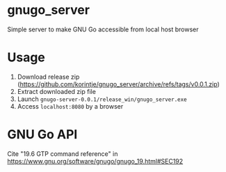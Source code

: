 # gnugo_server
Simple server to make GNU Go accessible from local host browser 

# Usage
1. Download release zip (https://github.com/korintje/gnugo_server/archive/refs/tags/v0.0.1.zip)
2. Extract downloaded zip file
3. Launch `gnugo-server-0.0.1/release_win/gnugo_server.exe`
4. Access `localhost:8080` by a browser

# GNU Go API
Cite "19.6 GTP command reference" in https://www.gnu.org/software/gnugo/gnugo_19.html#SEC192
